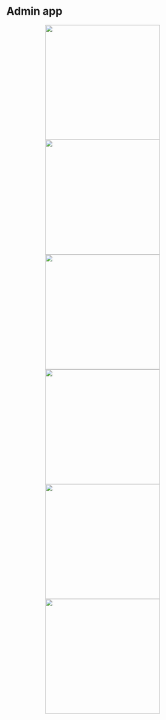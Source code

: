 # Admin app 
<p align="center">
  <img src="https://github.com/user-attachments/assets/bb1b09c5-c2b1-4a28-ba2e-44105fc344ef" width="300">
  <img src="https://github.com/user-attachments/assets/fc807291-18a8-4fb3-a8ae-2cbbc5e31b1b" width="300">
  <img src="https://github.com/user-attachments/assets/1038a29b-f561-4469-b2b0-f03100429b0b" width="300">
  <img src="https://github.com/user-attachments/assets/559bfa6f-7f84-4248-b0ff-bf2a01af90f4" width="300">
  <img src="https://github.com/user-attachments/assets/6371087b-45b7-449d-b50e-3de4d393058a" width="300">
  <img src="https://github.com/user-attachments/assets/d858bb64-1542-40eb-beed-b8930cba15f6" width="300">
</p>
